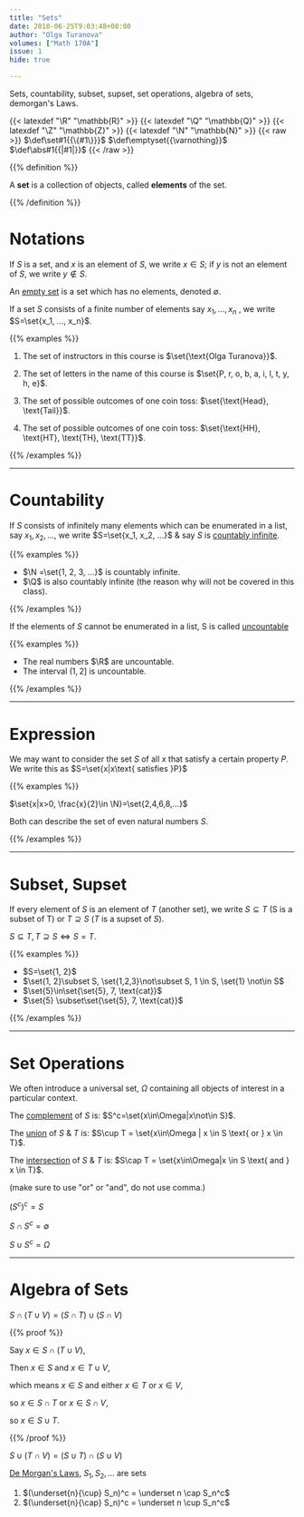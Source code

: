 ```yaml
---
title: "Sets"
date: 2018-06-25T9:03:48+08:00
author: "Olga Turanova"
volumes: ["Math 170A"]
issue: 1
hide: true

---
```


Sets, countability, subset, supset, set operations, algebra of sets, demorgan's Laws.

<!--more-->

<div class="latex-macros">
  {{< latexdef "\R" "\mathbb{R}" >}}
  {{< latexdef "\Q" "\mathbb{Q}" >}}
  {{< latexdef "\Z" "\mathbb{Z}" >}}
  {{< latexdef "\N" "\mathbb{N}" >}}
  {{< raw >}}
    $\def\set#1{{\{#1\}}}$
    $\def\emptyset{{\varnothing}}$
    $\def\abs#1{{|#1|}}$  
  {{< /raw >}}
</div>

{{% definition %}}

A <strong>set</strong> is a collection of objects, called <strong>elements</strong> of the set.

{{% /definition %}}

# Notations


If $S$ is a set, and $x$ is an element of $S$, we write $x \in S$; if $y$ is not an element of $S$, we write $y \not\in S$.

An <u>empty set</u> is a set which has no elements, denoted $\emptyset$.

If a set $S$ consists of a finite number of elements say $x_1, ..., x_n$ , we write $S=\set{x_1, ..., x_n}$.

{{% examples %}}

1. The set of instructors in this course is $\set{\text{Olga Turanova}}$.
2. The set of letters in the name of this course is $\set{P, r, o, b, a, i, l, t, y, h, e}$.
3. The set of possible outcomes of one coin toss:
   $\set{\text{Head}, \text{Tail}}$.

4. The set of possible outcomes of one coin toss:
   $\set{\text{HH}, \text{HT}, \text{TH}, \text{TT}}$.

{{% /examples %}}

<hr>

# Countability

If $S$ consists of infinitely many elements which can be enumerated in a list, say $x_1, x_2, ...$, we write $S=\set{x_1, x_2, ...}$ & say $S$ is <u>countably infinite</u>.

{{% examples %}}

- $\N =\set{1, 2, 3, ...}$ is countably infinite.
- $\Q​$ is also countably infinite (the reason why will not be covered in this class).

{{% /examples %}}


If the elements of $S$ cannot be enumerated in a list, S is called <u>uncountable</u>

{{% examples %}}

- The real numbers $\R$ are uncountable.
- The interval $(1, 2]$ is uncountable.

{{% /examples %}}

<hr>

# Expression

We may want to consider the set $S$ of all $x$ that satisfy a certain property $P$. We write this as $S=\set{x|x\text{ satisfies }P}$

{{% examples %}}

$\set{x|x>0, \frac{x}{2}\in \N}=\set{2,4,6,8,...}$

Both can describe the set of even natural numbers $S$. 

{{% /examples %}}

<hr>

# Subset, Supset

If every element of $S$ is an element of $T$ (another set), we write $S \subseteq T$ (S is a subset of T) or $T \supseteq S$ ($T$ is a supset of $S$).

$S \subseteq T, T \supseteq S\iff S = T$.

{{% examples %}}

- $S=\set{1, 2}$ 
- $\set{1, 2}\subset S, \set{1,2,3}\not\subset S, 1 \in S, \set{1} \not\in S$
- $\set{5}\in\set{\set{5}, 7, \text{cat}}$
- $\set{5} \subset\set{\set{5}, 7, \text{cat}}$

{{% /examples %}}

<hr>

# Set Operations

We often introduce a universal set, $\Omega$ containing all objects of interest in a particular context.

The <u>complement</u> of $S$ is: $S^c=\set{x\in\Omega|x\not\in S}$.

The <u>union</u> of $S$ & $T$ is: $S\cup T = \set{x\in\Omega | x \in S \text{ or } x \in T}$.

The <u>intersection</u> of $S$ & $T$ is: $S\cap T = \set{x\in\Omega|x \in S \text{ and } x \in T}$. 

(make sure to use "or" or "and", do not use comma.)

${({S^c})^c}=S$

$S\cap S^c=\emptyset$

$S\cup S^c = \Omega$

<hr>

# Algebra of Sets

$S\cap(T\cup V)=(S\cap T)\cup(S\cap V)$

{{% proof %}}

Say $x\in S\cap (T \cup V)$,

Then $x \in S$ and $x\in T\cup V$,

which means $x\in S$ and either $x\in T$ or $x \in V$,

so $x \in S\cap T$ or $x \in S\cap V$,

so $x \in S \cup T$.

{{% /proof %}}

$S\cup(T\cap V)=(S\cup T)\cap(S\cup V)$

<u>De Morgan's Laws</u>, $S_1, S_2,...$ are sets

1. $(\underset{n}{\cup} S_n)^c = \underset n \cap S_n^c$
2. $(\underset{n}{\cap} S_n)^c = \underset n \cup S_n^c$
